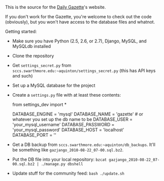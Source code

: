 This is the source for the [Daily Gazette](http://daily.swarthmore.edu)'s website.

If you don't work for the Gazette, you're welcome to check out the code (obviously), but you won't have access to the database files and whatnot.

Getting started:

 * Make sure you have Python (2.5, 2.6, or 2.7), Django, MySQL, and MySQLdb installed
 * Clone the repository
 * Get `settings_secret.py` from `sccs.swarthmore.edu:~aquinton/settings_secret.py` (this has API keys and such)
 * Set up a MySQL database for the project
 * Create a `settings.py` file with at least these contents:

    from settings_dev import *

    DATABASE_ENGINE = 'mysql'
	DATABASE_NAME = 'gazette' # or whatever you set up the db name to be
	DATABASE_USER = 'your_mysql_username'
	DATABASE_PASSWORD = 'your_mysql_password'
	DATABASE_HOST = 'localhost'
	DATABASE_PORT = ''

 * Get a DB backup from `sccs.swarthmore.edu:~aquinton/db_backups`. It'll be something like `gazjango_2010-08-22_07-00.sql.bz2`.
 * Put the DB file into your local repository: `bzcat gazjango_2010-08-22_07-00.sql.bz2 | ./manage.py dbshell`
 * Update stuff for the community feed: `bash ./update.sh`
